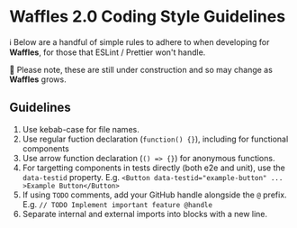 # Waffles 2.0 Coding Style Guidelines

ℹ️ Below are a handful of simple rules to adhere to when developing for **Waffles**, for those that ESLint / Prettier won't handle.

🚧 Please note, these are still under construction and so may change as **Waffles** grows.

## Guidelines

1. Use kebab-case for file names.
2. Use regular fuction declaration (`function() {}`), including for functional components
3. Use arrow function declaration (`() => {}`) for anonymous functions.
4. For targetting components in tests directly (both e2e and unit), use the `data-testid` property. E.g. `<Button data-testid="example-button" ... >Example Button</Button>`
5. If using `TODO` comments, add your GitHub handle alongside the `@` prefix. E.g. `// TODO Implement important feature @handle`
6. Separate internal and external imports into blocks with a new line.
